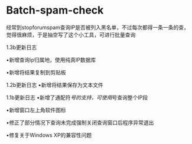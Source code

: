 Batch-spam-check
================

经常到stopforumspam查询IP是否被列入黑名单，不过每次都得一条一条的查，觉得很麻烦，于是抽空写了这个小工具，可进行批量查询

1.3b更新日志

•新增查询ip归属地，使用纯真IP数据库

•新增将结果复制到剪贴板


1.2b更新日志
•新增将结果保存为文本文件


1.1b更新日志
•新增了通配符*号的支持，可使用*号查询整个IP段

•新增窗口左上角软件图标

•修正了部分情况下查询未完成强制关闭查询窗口后程序异常退出

•修复关于Windows XP的兼容性问题 

